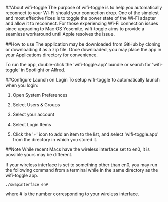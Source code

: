 ##About wifi-toggle
The purpose of wifi-toggle is to help you automatically reconnect to your Wi-Fi should your connection drop. One of the simplest and most effective fixes is to toggle the power state of the Wi-Fi adapter and allow it to reconnect.
For those experiencing Wi-Fi connection issues since upgrading to Mac OS Yosemite, wifi-toggle aims to provide a seamless workaround until Apple resolves the issue.

##How to use
The application may be downloaded from GitHub by cloning or downloading it as a zip file. Once downloaded, you may place the app in your Applications directory for convenience.

To run the app, double-click the 'wifi-toggle.app' bundle or search for 'wifi-toggle' in Spotlight or Alfred.

##Configure Launch on Login
To setup wifi-toggle to automatically launch when you login:

1.  Open System Preferences

2.  Select Users & Groups

3.  Select your account

4.  Select Login Items

5.  Click the '+' icon to add an item to the list, and select 'wifi-toggle.app' from the directory in which you stored it.


##Note
While recent Macs have the wireless interface set to en0, it is possible yours may be different.

If your wireless interface is set to something other than en0, you may run the following command from a terminal while in the same directory as the wifi-toggle app.

`./swapinterface en#`

where # is the number corresponding to your wireless interface.
